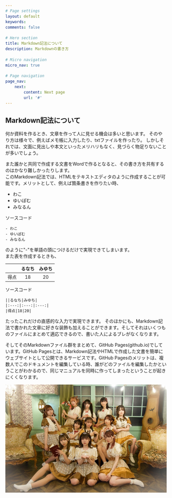 ```yaml
---
# Page settings
layout: default
keywords:
comments: false

# Hero section
title: Markdown記法について
description: Markdownの書き方

# Micro navigation
micro_nav: true

# Page navigation
page_nav:
    next:
        content: Next page
        url: '#'
---
```


## Markdown記法について

何か資料を作るとき、文章を作って人に見せる機会は多いと思います。
そのやり方は様々で、例えばメモ帳に入力したり、txtファイルを作ったり。
しかしそれでは、文面に見出しや本文といったメリハリもなく、見づらく物足りないことが多いでしょう。

また誰かと共同で作成する文書をWordで作るとなると、その書き方を共有するのはかなり難しかったりします。  
このMarkdown記法では、HTMLをテキストエディタのように作成することが可能です。メリットとして、例えば箇条書きを作りたい時、

- わこ
- ゆいぽむ
- みなるん

ソースコード
```
- わこ
- ゆいぽむ
- みなるん
```

のように"-"を単語の頭につけるだけで実現できてしまいます。  
また表を作成するときも、

||るなち|みゆち|
|:---:|:---:|:---:|
|得点|18|20|

ソースコード
```
||るなち|みゆち|
|:---:|:---:|:---:|
|得点|18|20|
```

たったこれだけの直感的な入力で実現できます。
そのほかにも、Markdown記法で書かれた文章に好きな装飾も加えることができます。そしてそれはいくつものファイルにまとめて適応できるので、書いた人によるブレがなくなります。

そしてそのMarkdownファイル群をまとめて、GitHub Pages(github.io)でしています。GitHub Pagesとは、Markdown記法やHTMLで作成した文書を簡単にウェブサイトとして公開できるサービスです。GitHub Pagesのメリットは、複数人でこのドキュメントを編集している時、誰がどのファイルを編集したかということがわかるので、同じマニュアルを同時に作ってしまったということが起きにくくなります。

![集合写真](/assets/FUPu928VEAEGLlA.jpeg)
